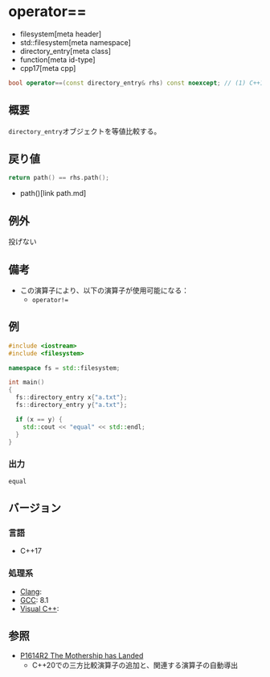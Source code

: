# operator==
* filesystem[meta header]
* std::filesystem[meta namespace]
* directory_entry[meta class]
* function[meta id-type]
* cpp17[meta cpp]

```cpp
bool operator==(const directory_entry& rhs) const noexcept; // (1) C++17
```

## 概要
`directory_entry`オブジェクトを等値比較する。


## 戻り値
```cpp
return path() == rhs.path();
```
* path()[link path.md]


## 例外
投げない


## 備考
- この演算子により、以下の演算子が使用可能になる：
    - `operator!=`


## 例
```cpp example
#include <iostream>
#include <filesystem>

namespace fs = std::filesystem;

int main()
{
  fs::directory_entry x{"a.txt"};
  fs::directory_entry y{"a.txt"};

  if (x == y) {
    std::cout << "equal" << std::endl;
  }
}
```

### 出力
```
equal
```

## バージョン
### 言語
- C++17

### 処理系
- [Clang](/implementation.md#clang):
- [GCC](/implementation.md#gcc): 8.1
- [Visual C++](/implementation.md#visual_cpp):


## 参照
- [P1614R2 The Mothership has Landed](https://www.open-std.org/jtc1/sc22/wg21/docs/papers/2019/p1614r2.html)
    - C++20での三方比較演算子の追加と、関連する演算子の自動導出
